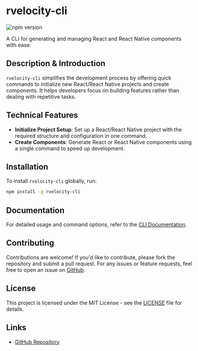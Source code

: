 # rvelocity-cli
![npm version](https://img.shields.io/npm/v/rvelocity-cli)

A CLI for generating and managing React and React Native components with ease.

## Description & Introduction

`rvelocity-cli` simplifies the development process by offering quick commands to initialize new React/React Native projects and create components. It helps developers focus on building features rather than dealing with repetitive tasks.

## Technical Features

- **Initialize Project Setup**: Set up a React/React Native project with the required structure and configuration in one command.
- **Create Components**: Generate React or React Native components using a single command to speed up development.


## Installation

To install `rvelocity-cli` globally, run:

```bash
npm install -g rvelocity-cli
```

## Documentation

For detailed usage and command options, refer to the [CLI Documentation](./CLI.md).

## Contributing

Contributions are welcome! If you'd like to contribute, please fork the repository and submit a pull request. For any issues or feature requests, feel free to open an issue on [GitHub](https://github.com/AdityaTarale/rvelocity-cli).

## License

This project is licensed under the MIT License - see the [LICENSE](LICENSE) file for details.

## Links

- [GitHub Repository](https://github.com/AdityaTarale/rvelocity-cli)